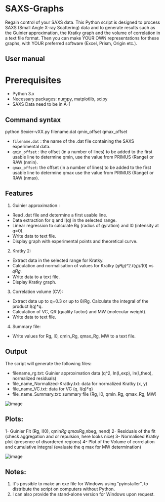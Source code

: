 # SAXS-Graphs
Regain control of your SAXS data.
This Python script is designed to process SAXS (Small Angle X-ray Scattering) data and to generate results such as the Guinier approximation, the Kratky graph and the volume of correlation in a text file format.
Then you can make YOUR OWN representations for these graphs, with YOUR preferred software (Excel, Prism, Origin etc.). 
## User manual

# Prerequisites
- Python 3.x
- Necessary packages: numpy, matplotlib, scipy
- SAXS Data need to be in Å-1

## Command syntax

python Sexier-vXX.py filename.dat qmin_offset qmax_offset

- `filename.dat` : the name of the .dat file containing the SAXS experimental data.
- `qmin_offset` : the offset (in a number of lines) to be added to the first usable line to determine qmin, use the value from PRIMUS (Range) or RAW (nmin).
- `qmax_offset`: the offset (in a number of lines) to be added to the first usable line to determine qmax use the value from PRIMUS (Range) or RAW (nmax).

## Features

 1. Guinier approximation :
 - Read .dat file and determine a first usable line.
 - Data extraction for q and I(q) in the selected range.
 - Linear regression to calculate Rg (radius of gyration) and I0 (intensity at q=0).
 - Write data to text file.
 - Display graph with experimental points and theoretical curve.

 2. Kratky 2:
 - Extract data in the selected range for Kratky.
 - Calculation and normalisation of values for Kratky (𝑞𝑅𝑔)^2.𝐼(𝑞)/𝐼(0) vs 𝑞𝑅𝑔.
 - Write data to a text file.
 - Display Kratky graph.

 3. Correlation volume (CV):
 - Extract data up to q=0.3 or up to 8/Rg.
 Calculate the integral of the product I(q)*q.
 - Calculation of VC, QR (quality factor) and MW (molecular weight).
 - Write data to text file.

 4. Summary file:
 - Write values for Rg, I0, qmin_Rg, qmax_Rg, MW to a text file.

## Output
 The script will generate the following files:
 - filename_rg.txt: Guinier approximation data (q^2, ln(I_exp), ln(I_theo), normalized residuals)
 - file_name_Normalized-Kratky.txt: data for normalized Kratky (x, y)
 - file_name_VC.txt: data for VC (q, I(q)*q)
 - file_name_Summary.txt: summary file (Rg, I0, qmin_Rg, qmax_Rg, MW)

![image](https://github.com/user-attachments/assets/e1155d9f-36c8-4d87-968b-0bbe50d49973)
   
## Plots:
  1- Guinier Fit (Rg, I(0), qmin*Rg qmax*Rg,nbeg, nend) 
  2- Residuals of the fit (check aggregation and or repulsion, here looks nice)
  3- Normalised Kratky plot (presence of disordered regions)
  4- Plot of the Volume of correlation and cumulative integral (evaluate the q max for MW determination)
  
![image](https://github.com/user-attachments/assets/a5c137c3-fd36-4dc0-9e65-fe48037712da)

## Notes:
1. It's possible to make an exe file for Windows using "pyinstaller", to distribute the script on computers without Python.
2. I can also provide the stand-alone version for Windows upon request. 
